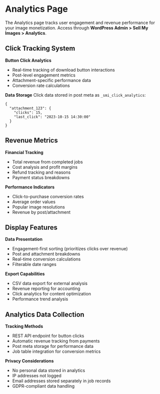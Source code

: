 # Analytics Page

The Analytics page tracks user engagement and revenue performance for your image monetization. Access through **WordPress Admin > Sell My Images > Analytics**.

## Click Tracking System

**Button Click Analytics**
- Real-time tracking of download button interactions
- Post-level engagement metrics
- Attachment-specific performance data
- Conversion rate calculations

**Data Storage**
Click data stored in post meta as `_smi_click_analytics`:
```
{
  "attachment_123": {
    "clicks": 15,
    "last_click": "2023-10-15 14:30:00"
  }
}
```

## Revenue Metrics

**Financial Tracking**
- Total revenue from completed jobs
- Cost analysis and profit margins
- Refund tracking and reasons
- Payment status breakdowns

**Performance Indicators**
- Click-to-purchase conversion rates
- Average order values
- Popular image resolutions
- Revenue by post/attachment

## Display Features

**Data Presentation**
- Engagement-first sorting (prioritizes clicks over revenue)
- Post and attachment breakdowns
- Real-time conversion calculations
- Filterable date ranges

**Export Capabilities**
- CSV data export for external analysis
- Revenue reporting for accounting
- Click analytics for content optimization
- Performance trend analysis

## Analytics Data Collection

**Tracking Methods**
- REST API endpoint for button clicks
- Automatic revenue tracking from payments
- Post meta storage for performance data
- Job table integration for conversion metrics

**Privacy Considerations**
- No personal data stored in analytics
- IP addresses not logged
- Email addresses stored separately in job records
- GDPR-compliant data handling
